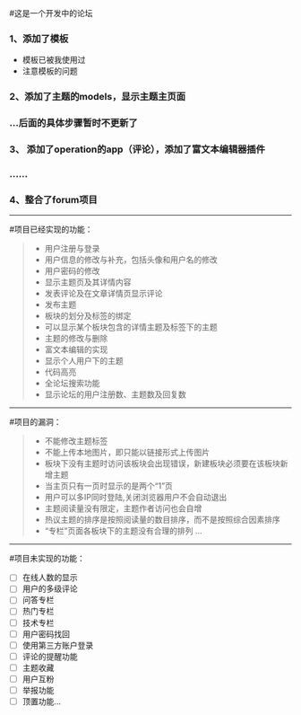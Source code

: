 #这是一个开发中的论坛
### 1、添加了模板
- 模板已被我使用过
- 注意模板的问题
### 2、添加了主题的models，显示主题主页面

### ...后面的具体步骤暂时不更新了

### 3、 添加了operation的app（评论），添加了富文本编辑器插件

### ......

### 4、**整合了forum项目**
------
#项目已经实现的功能：
>* 用户注册与登录
>* 用户信息的修改与补充，包括头像和用户名的修改
>* 用户密码的修改
>* 显示主题页及其详情内容
>* 发表评论及在文章详情页显示评论
>* 发布主题
>* 板块的划分及标签的绑定
>* 可以显示某个板块包含的详情主题及标签下的主题
>* 主题的修改与删除
>* 富文本编辑的实现
>* 显示个人用户下的主题
>* 代码高亮
>* 全论坛搜索功能
>* 显示论坛的用户注册数、主题数及回复数
------
#项目的漏洞：
>* 不能修改主题标签
>* 不能上传本地图片，即只能以链接形式上传图片
>* 板块下没有主题时访问该板块会出现错误，新建板块必须要在该板块新增主题
>* 当主页只有一页时显示的是两个“1”页
>* 用户可以多IP同时登陆,关闭浏览器用户不会自动退出
>* 主题阅读量没有限定，主题作者访问也会自增
>* 热议主题的排序是按照阅读量的数目排序，而不是按照综合因素排序
>* “专栏”页面各板块下的主题没有合理的排列
...
------
#项目未实现的功能：
- [ ] 在线人数的显示
- [ ] 用户的多级评论
- [ ] 问答专栏
- [ ] 热门专栏
- [ ] 技术专栏
- [ ] 用户密码找回
- [ ] 使用第三方账户登录
- [ ] 评论的提醒功能
- [ ] 主题收藏
- [ ] 用户互粉
- [ ] 举报功能
- [ ] 顶置功能...
